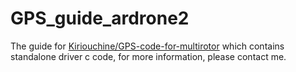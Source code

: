 # GPS_guide_ardrone2
The guide for [Kiriouchine/GPS-code-for-multirotor](https://github.com/Kiriouchine/GPS-code-for-multirotor) which contains standalone driver c code, for more information, please contact me. 
